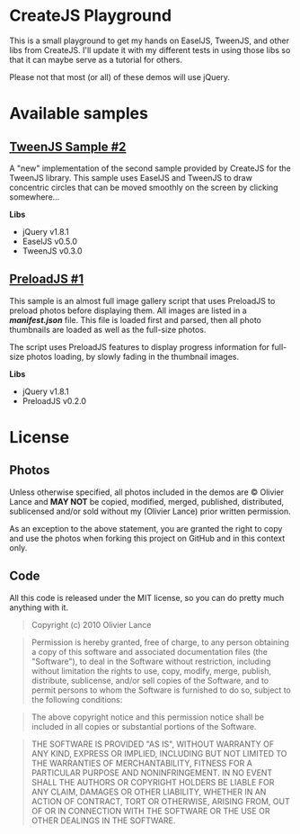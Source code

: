 CreateJS Playground
===================

This is a small playground to get my hands on EaselJS, TweenJS, and other libs from CreateJS.
I'll update it with my different tests in using those libs so that it can maybe serve as a tutorial for others.

Please not that most (or all) of these demos will use jQuery.

Available samples
=================

[TweenJS Sample #2](https://github.com/olance/createjs-playground/tree/master/public/demos/tweenjs-sample2)
-------------------------------------------------
A "new" implementation of the second sample provided by CreateJS for the TweenJS library. This sample uses EaselJS and
TweenJS to draw concentric circles that can be moved smoothly on the screen by clicking somewhere... 

**Libs**

  * jQuery v1.8.1
  * EaselJS v0.5.0
  * TweenJS v0.3.0


[PreloadJS #1](https://github.com/olance/createjs-playground/tree/master/public/demos/preloadjs-1)
----------------------------------------
This sample is an almost full image gallery script that uses PreloadJS to preload photos before displaying them.
All images are listed in a ***manifest.json*** file. This file is loaded first and parsed, then all photo thumbnails are
loaded as well as the full-size photos.

The script uses PreloadJS features to display progress information for full-size photos loading, by slowly fading in the
thumbnail images.  

**Libs**

  * jQuery v1.8.1
  * PreloadJS v0.2.0


License
========

Photos
------
Unless otherwise specified, all photos included in the demos are © Olivier Lance and **MAY NOT** be copied, modified, 
merged, published, distributed, sublicensed and/or sold without my (Olivier Lance) prior written permission.

As an exception to the above statement, you are granted the right to copy and use the photos when forking this project 
on GitHub and in this context only.  

Code
----

All this code is released under the MIT license, so you can do pretty much anything with it.

> Copyright (c) 2010 Olivier Lance

> Permission is hereby granted, free of charge, to any person obtaining
a copy of this software and associated documentation files (the
"Software"), to deal in the Software without restriction, including
without limitation the rights to use, copy, modify, merge, publish,
distribute, sublicense, and/or sell copies of the Software, and to
permit persons to whom the Software is furnished to do so, subject to
the following conditions:

> The above copyright notice and this permission notice shall be
included in all copies or substantial portions of the Software.

> THE SOFTWARE IS PROVIDED "AS IS", WITHOUT WARRANTY OF ANY KIND,
EXPRESS OR IMPLIED, INCLUDING BUT NOT LIMITED TO THE WARRANTIES OF
MERCHANTABILITY, FITNESS FOR A PARTICULAR PURPOSE AND
NONINFRINGEMENT. IN NO EVENT SHALL THE AUTHORS OR COPYRIGHT HOLDERS BE
LIABLE FOR ANY CLAIM, DAMAGES OR OTHER LIABILITY, WHETHER IN AN ACTION
OF CONTRACT, TORT OR OTHERWISE, ARISING FROM, OUT OF OR IN CONNECTION
WITH THE SOFTWARE OR THE USE OR OTHER DEALINGS IN THE SOFTWARE.
